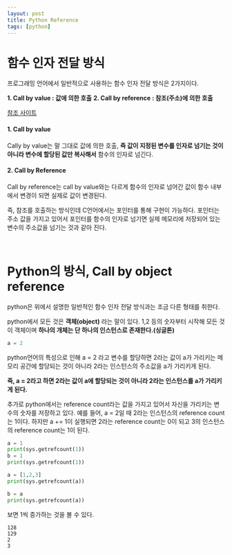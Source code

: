 ```yaml
---
layout: post
title: Python Reference
tags: [python]
---
```


# 함수 인자 전달 방식
프로그래밍 언어에서 일반적으로 사용하는 함수 인자 전달 방식은 2가지이다.

__1. Call by value : 값에 의한 호출__
__2. Call by reference : 참조(주소)에 의한 호출__

[참조 사이트](https://lee-seul.github.io/concept/python/2018/05/02/python-call-by-object-reference.html)

#### 1. Call by value
Cally by value는 말 그대로 값에 의한 호출, __즉 값이 지정된 변수를 인자로 넘기는 것이 아니라 변수에 할당된 값만 복사해서__ 함수의 인자로 넘긴다.

#### 2. Call by Reference
Call by reference는 call by value와는 다르게 함수의 인자로 넘어간 값이 함수 내부에서 변경이 되면 실제로 값이 변경된다.

즉, 참조를 호출하는 방식인데 C언어에서는 포인터를 통해 구현이 가능하다. 포인터는 주소 값을 가지고 있어서 포인터를 함수의 인자로 넘기면 실제 메모리에 저장되어 있는 변수의 주소값을 넘기는 것과 같아 진다.

&nbsp;
&nbsp;
&nbsp;

# Python의 방식, Call by object reference
python은 위에서 설명한 일반적인 함수 인자 전달 방식과는 조금 다른 형태를 취한다.

python에서 모든 것은 __객체(object)__ 라는 말이 있다. 1,2 등의 숫자부터 시작해 모든 것이 객체이며 __하나의 개체는 단 하나의 인스턴스로 존재한다.(싱글톤)__

~~~python
a = 2
~~~
python언어의 특성으로 인해 a = 2 라고 변수를 할당하면 2라는 값이 a가 가리키는 메모리 공간에 할당되는 것이 아니라 2라는 인스턴스의 주소값을 a가 가리키게 된다.

**즉, a = 2라고 하면 2라는 값이 a에 할당되는 것이 아니라 2라는 인스턴스를 a가 가리키게 된다.**

추가로 python에서는 reference count라는 값을 가지고 있어서 자신을 가리키는 변수의 숫자를 저장하고 있다. 예를 들어, a = 2일 때 2라는 인스턴스의 reference count는 1이다. 하지만 a += 1이 실행되면 2라는 reference count는 0이 되고 3의 인스턴스의 reference count는 1이 된다.

~~~python
a = 1
print(sys.getrefcount(1))
b = 1
print(sys.getrefcount(1))

a = [1,2,3]
print(sys.getrefcount(a))

b = a
print(sys.getrefcount(a))
~~~
보면 1씩 증가하는 것을 볼 수 있다.
~~~
128
129
2
3
~~~
